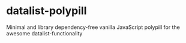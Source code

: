 # datalist-polypill
Minimal and library dependency-free vanilla JavaScript polypill for the awesome datalist-functionality

